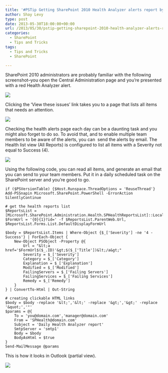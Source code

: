 ```yaml
---
title: '#PSTip Getting SharePoint 2010 Health Analyzer alerts report by email'
author: Shay Levy
type: post
date: 2013-05-30T18:00:00+00:00
url: /2013/05/30/pstip-getting-sharepoint-2010-health-analyzer-alerts-report-by-email/
categories:
  - SharePoint
  - Tips and Tricks
tags:
  - Tips and Tricks
  - SharePoint

---
```

SharePoint 2010 administrators are probably familiar with the following screenshot&#8211;you open the Central Administration page and you&#8217;re presented with a red Health Analyzer alert.

![](/images/sphealth.png)

Clicking the &#8216;View these issues&#8217; link takes you to a page that lists all items that needs an attention.

![](/images/sphealth1.png)

Checking the health alerts page each day can be a daunting task and you might also forget to do so. To avoid that, and to enable multiple team members to be aware of the alerts, you can  send the alerts by email. The Health list view (All Reports) is configured to list all items with a Severity not equal to Success (4).

![](/images/sphealth2.png)

Using the following code, you can read all items, and generate an email that you can send to your team members. Put it in a daily scheduled task on the SharePoint server and you&#8217;re good to go.

```
if ($PSVersionTable) {$Host.Runspace.ThreadOptions = 'ReuseThread'}
Add-PSSnapin Microsoft.SharePoint.PowerShell -ErrorAction SilentlyContinue

# get the health reports list
$ReportsList = [Microsoft.SharePoint.Administration.Health.SPHealthReportsList]::Local
$FormUrl = '{0}{1}?id=' -f $ReportsList.ParentWeb.Url, $ReportsList.Forms.List.DefaultDisplayFormUrl

$body = $ReportsList.Items | Where-Object {$_['Severity'] -ne '4 - Success'} | ForEach-Object {
    New-Object PSObject -Property @{
        Url = "&lt;a href='$FormUrl$($_.ID)'&gt;$($_['Title'])&lt;/a&gt;"
        Severity = $_['Severity']
        Category = $_['Category']
        Explanation = $_['Explanation']
        Modified = $_['Modified']
        FailingServers = $_['Failing Servers']
        FailingServices = $_['Failing Services']
        Remedy = $_['Remedy']
    }
} | ConvertTo-Html | Out-String

# creating clickable HTML links
$body = $body -replace '&lt;','&lt;' -replace '&gt;','&gt;' -replace '&quot;','"'
$params = @{
	To = 'you@domain.com','manager@domain.com'
	From = 'SPHealth@domain.com'
	Subject = 'Daily Health Analyzer report'
	SmtpServer = 'smtp1'
	Body = $body
	BodyAsHtml = $true
}
Send-MailMessage @params
```

This is how it looks in Outlook (partial view).

![](/images/sphealth3.png)